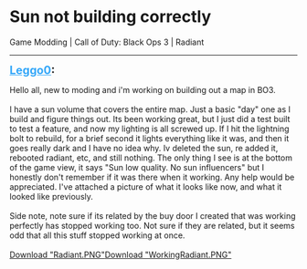 # Sun not building correctly
Game Modding | Call of Duty: Black Ops 3 | Radiant

---
<strong style="font-size: 1.4em;"><span style="text-decoration: underline;text-decoration-color: #34a7f9;"><span style="color:#34a7f9;">Leggo0</span></span>:</strong>

<p>Hello all, new to moding and i&#39;m working on building out a map in BO3.<br /><br />I have a sun volume that covers the entire map. Just a basic &quot;day&quot; one as I build and figure things out. Its been working great, but I just did a test built to test a feature, and now my lighting is all screwed up. If I hit the lightning bolt to rebuild, for a brief second it lights everything like it was, and then it goes really dark and I have no idea why. Iv deleted the sun, re added it, rebooted radiant, etc, and still nothing. The only thing I see is at the bottom of the game view, it says &quot;Sun low quality. No sun influencers&quot; but I honestly don&#39;t remember if it was there when it working. Any help would be appreciated. I&#39;ve attached a picture of what it looks like now, and what it looked like previously.<br /><br />Side note, note sure if its related by the buy door I created that was working perfectly has stopped working too. Not sure if they are related, but it seems odd that all this stuff stopped working at once. <br /><br /><a href="{{ '/wiki/threads/assets/a.1233.PNG' | relative_url }}">Download "Radiant.PNG"</a><a href="{{ '/wiki/threads/assets/a.1234.PNG' | relative_url }}">Download "WorkingRadiant.PNG"</a></p>
